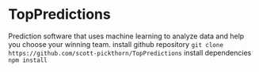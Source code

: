 # TopPredictions
Prediction software that uses machine learning to analyze data and help you choose your winning team.
install github repository
```git clone https://github.com/scott-pickthorn/TopPredictions```
install dependencies
```npm install```